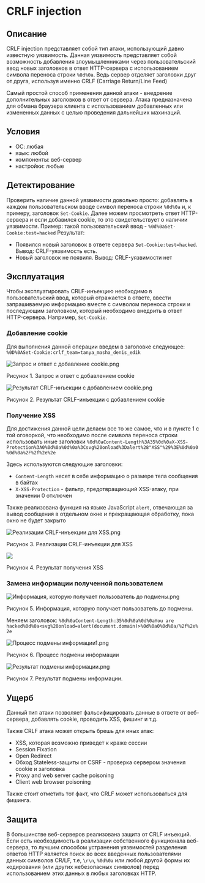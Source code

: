 # CRLF injection

## Описание
CRLF injection представляет собой тип атаки, использующий давно известную уязвимость. Данная уязвимость представляет собой возможность добавления злоумышленниками через пользовательский ввод новых заголовков в ответ HTTP-сервера с использованием символа переноса строки `%0d%0a`. Ведь сервер отделяет заголовки друг от друга, используя именно CRLF (Carriage Return/Line Feed)

Самый простой способ применения данной атаки - внедрение дополнительных заголовков в ответ от сервера.
Атака предназначена для обмана браузера клиента с использованием добавленных или измененных данных с целью проведения дальнейших махинаций.

## Условия
 - ОС: любая
 - язык: любой
 - компоненты: веб-сервер
 - настройки: любые

## Детектирование
Проверить наличие данной уязвимости довольно просто: добавлять в каждом пользовательском вводе символ переноса строки `%0d%0a` и, к примеру, заголовок `Set-Cookie`. Далее можем просмотреть ответ HTTP-сервера и если добавился cookie, то это свидетельствует о наличии уязвимости.
Пример: такой пользовательский ввод - `%0d%0aSet-Cookie:test=hacked`
Результат:
 - Появился новый заголовок в ответе сервера `Set-Cookie:test=hacked`. Вывод:  CRLF-уязвимость есть.
 - Новый заголовок не появиля. Вывод: CRLF-уязвимости нет

## Эксплуатация
Чтобы эксплуатировать CRLF-инъекцию необходимо в пользовательский ввод, который отражается в ответе, ввести запрашиваемую информацию вместе с символом переноса строки и последующим заголовком, который необходимо внедрить в ответ HTTP-сервера. Например, `Set-Cookie`.

### Добавление cookie
Для выполнения данной операции введем в заголовке следующее:
`%0D%0ASet-Cookie:crlf_team=tanya_masha_denis_edik`

![Запрос и ответ с добавление cookie.png](https://github.com/karpuna3/shift2019/blob/master/crlf/img/Запрос%20и%20ответ%20с%20добавление%20cookie.png)

Рисунок 1. Запрос и ответ с добавлением cookie

![Результат CRLF-инъекции с добавлением cookie.png](https://github.com/karpuna3/shift2019/blob/master/crlf/img/Результат%20CRLF-инъекции%20с%20добавлением%20cookie.png)

Рисунок 2. Результат CRLF-инъекции с добавлением cookie

### Получение XSS

Для достижения данной цели делаем все то же самое, что и в пункте 1 с той оговоркой, что необходимо после символа переноса строки использовать иные заголовки
`%0d%0aContent-Length%3A35%0d%0aX-XSS-Protection%3A0%0d%0a%0d%0a%3Csvg%20onload%3Dalert%28"XSS"%29%3E%0d%0a0%0d%0a%2F%2f%2e%2e`

Здесь используются следующие заголовки:
 - `Content-Length` несет в себе информацию о размере тела сообщения в байтах
 - `X-XSS-Protection` - фильтр, предотвращающий XSS-атаку, при значении 0 отключен
 
 Также реализована функция на языке JavaScript `alert`, отвечающая за вывод сообщения в отдельном окне и прекращающая обработку, пока окно не будет закрыто

![Реализации CRLF-инъекции для XSS.png](https://github.com/karpuna3/shift2019/blob/master/crlf/img/Реализации%20CRLF-инъекции%20для%20XSS.png)

Рисунок 3. Реализации CRLF-инъекции для XSS

![](https://github.com/karpuna3/shift2019/blob/master/crlf/img/%D0%A1%D0%BD%D0%B8%D0%BC%D0%BE%D0%BA.PNG?raw=true)

Рисунок 4. Результат получения XSS
### Замена информации полученной пользователем
 
 ![Информация, которую получает пользователь до подмены.png](https://github.com/karpuna3/shift2019/blob/master/crlf/img/Информация%2C%20которую%20получает%20пользователь%20до%20подмены.png)
 
 Рисунок 5. Информация, которую получает пользователь до подмены.

Меняем заголовок: `%0d%0aContent-Length:35%0d%0a%0d%0aYou are hacked%0d%0a<svg%20onload=alert(document.domain)>%0d%0a0%0d%0a/%2f%2e%2e`

![Процесс подмены информации1.png](https://github.com/karpuna3/shift2019/blob/master/crlf/img/Процесс%20подмены%20информации1.png)

Рисунок 6. Процесс подмены информации

![Результат подмены информации.png](https://github.com/karpuna3/shift2019/blob/master/crlf/img/Результат%20подмены%20информации.png)

Рисунок 7. Результат подмены информации.

## Ущерб
Данный тип атаки позволяет фальсифицировать данные в ответе от веб-сервера, добавлять cookie, проводить XSS, фишинг и т.д.

Также CRLF атака может открыть брешь для иных атак:
 - XSS, которая возможно приведет к краже сессии
 - Session Fixation
 - Open Redirect
 - Обход Stateless-защиты от CSRF - проверка сервером значения cookie и заголовка
 - Proxy and web server cache poisoning
 - Client web browser poisoning

Также стоит отметить тот факт, что CRLF может использоваться для фишинга.

## Защита

В большинстве веб-серверов реализована защита от CRLF инъекций. Если есть необходимость в реализации собственного функционала веб-сервера, то лучшим способом устранения уязвимостей разделения ответов HTTP является поиск во всех введенных пользователями данных символов CR/LF, т.е, `\r\n`, `%0d%0a` или любой другой формы их кодирования (или других небезопасных символов) перед использованием этих данных в любых заголовках HTTP.
